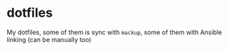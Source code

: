 # dotfiles

My dotfiles, some of them is sync with `mackup`, some of them with Ansible linking (can be manually too)